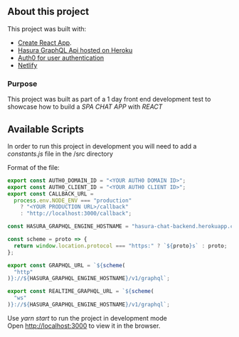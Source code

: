 ## About this project

This project was built with:
  -  [Create React App](https://github.com/facebook/create-react-app).
  -  [Hasura GraphQL Api hosted on Heroku](https://hasura.io)
  -  [Auth0 for user authentication](https://auth0.com/)
  -  [Netlify](https://www.netlify.com)

### Purpose

This project was built as part of a 1 day front end development test to showcase how to build a *SPA CHAT APP* with *REACT*

## Available Scripts

In order to run this project in development you will need to add a *constants.js* file in the /src directory

Format of the file:
```javascript
export const AUTH0_DOMAIN_ID = "<YOUR AUTH0 DOMAIN ID>";
export const AUTH0_CLIENT_ID = "<YOUR AUTH0 CLIENT ID>";
export const CALLBACK_URL =
  process.env.NODE_ENV === "production"
    ? "<YOUR PRODUCTION URL>/callback"
    : "http://localhost:3000/callback";

const HASURA_GRAPHQL_ENGINE_HOSTNAME = "hasura-chat-backend.herokuapp.com";

const scheme = proto => {
  return window.location.protocol === "https:" ? `${proto}s` : proto;
};

export const GRAPHQL_URL = `${scheme(
  "http"
)}://${HASURA_GRAPHQL_ENGINE_HOSTNAME}/v1/graphql`;

export const REALTIME_GRAPHQL_URL = `${scheme(
  "ws"
)}://${HASURA_GRAPHQL_ENGINE_HOSTNAME}/v1/graphql`;

```
Use *yarn start* to run the project in development mode
<br>
Open [http://localhost:3000](http://localhost:3000) to view it in the browser.

